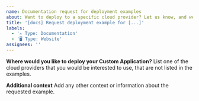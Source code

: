 ```yaml
---
name: Documentation request for deployment examples
about: Want to deploy to a specific cloud provider? Let us know, and we can provide you with an example.
title: '[docs] Request deployment example for [...]'
labels:
  - '✍️ Type: Documentation'
  - '🖥 Type: Website'
assignees: ''
---
```


**Where would you like to deploy your Custom Application?**
List one of the cloud providers that you would be interested to use, that are not listed in the examples.

**Additional context**
Add any other context or information about the requested example.
